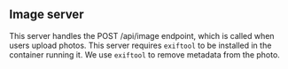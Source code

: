 ## Image server

This server handles the POST /api/image endpoint, which is called when users upload photos. This server requires `exiftool` to be installed in the container running it. We use `exiftool` to remove metadata from the photo.